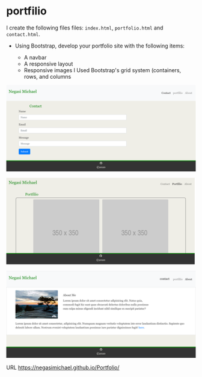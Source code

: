 # portfilio

I create the following files files: `index.html`, `portfolio.html` and `contact.html`.

* Using Bootstrap, develop your portfolio site with the following items:

   * A navbar
   * A responsive layout
   * Responsive images
   I Used Bootstrap's grid system (containers, rows, and columns

![Portfilio](screenshot1.png) 



![Portfilio](screenshot2.png) 



![Portfilio](screenshot3.png) 




URL https://negasimichael.github.io/Portfolio/
